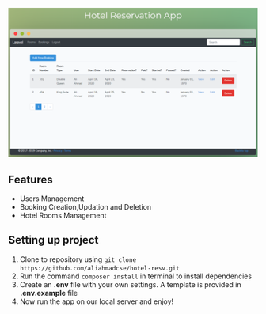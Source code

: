 ![Hotel Reservation App](resources/img/header.png)

## Features
- Users Management
- Booking Creation,Updation and Deletion
- Hotel Rooms Management
  
## Setting up project
1. Clone to repository using `git clone https://github.com/aliahmadcse/hotel-resv.git`
2. Run the command `composer install` in terminal to install dependencies
3. Create an **.env** file with your own settings. A template is provided in **.env.example** file
4. Now run the app on our local server and enjoy!